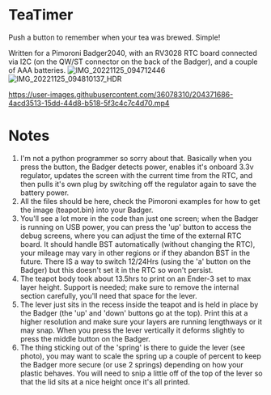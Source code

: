 # TeaTimer
Push a button to remember when your tea was brewed. Simple!

Written for a Pimoroni Badger2040, with an RV3028 RTC board connected via I2C (on the QW/ST connector on the back of the Badger), and a couple of AAA batteries. 
![IMG_20221125_094712446](https://user-images.githubusercontent.com/36078310/204370054-b2c5aee0-eca0-45fe-9e20-a11258089a26.jpg)
![IMG_20221125_094810137_HDR](https://user-images.githubusercontent.com/36078310/204370913-acba5fb4-87b3-4160-8f79-70f76fcb4085.jpg)



https://user-images.githubusercontent.com/36078310/204371686-4acd3513-15dd-44d8-b518-5f3c4c7c4d70.mp4


# Notes 
1. I'm not a python programmer so sorry about that.  Basically when you press the button, the Badger detects power, enables it's onboard 3.3v regulator, updates the screen with the current time from the RTC, and then pulls it's own plug by switching off the regulator again to save the battery power. 
2. All the files should be here, check the Pimoroni examples for how to get the image (teapot.bin) into your Badger. 
3. You'll see a lot more in the code than just one screen; when the Badger is running on USB power, you can press the 'up' button to access the debug screens, where you can adjust the time of the external RTC board. It should handle BST automatically (without changing the RTC), your mileage may vary in other regions or if they abandon BST in the future. There IS a way to switch 12/24Hrs (using the 'a' button on the Badger) but this doesn't set it in the RTC so won't persist.
4. The teapot body took about 13.5hrs to print on an Ender-3 set to max layer height.  Support is needed; make sure to remove the internal section carefully, you'll need that space for the lever.
5. The lever just sits in the recess inside the teapot and is held in place by the Badger (the 'up' and 'down' buttons go at the top). Print this at a higher resolution and make sure your layers are running lengthways or it may snap. When you press the lever vertically it deforms slightly to press the middle button on the Badger.
6. The thing sticking out of the 'spring' is there to guide the lever (see photo), you may want to scale the spring up a couple of percent to keep the Badger more secure (or use 2 springs) depending on how your plastic behaves. You will need to snip a little off of the top of the lever so that the lid sits at a nice height once it's all printed.

